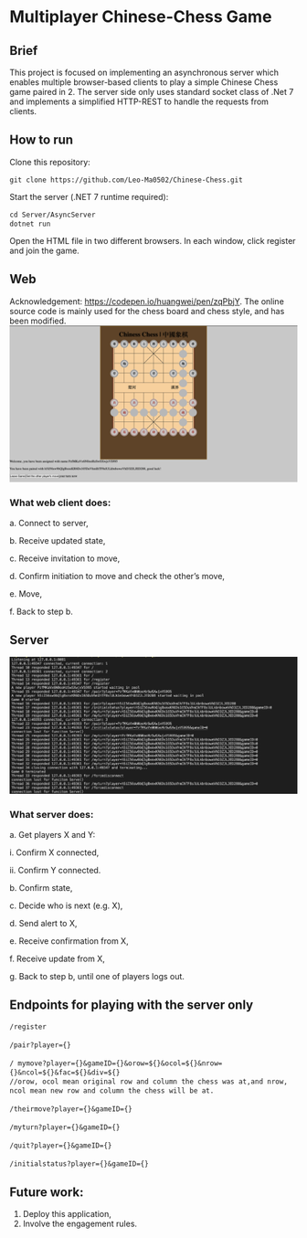 # Multiplayer Chinese-Chess Game

## Brief

This project is focused on implementing an asynchronous server which enables multiple browser-based clients to play a simple Chinese Chess game paired in 2. The server side only uses standard socket class of .Net 7 and implements a simplified HTTP-REST to handle the requests from clients.

## How to run

Clone this repository:

```
git clone https://github.com/Leo-Ma0502/Chinese-Chess.git
```

Start the server (.NET 7 runtime required):

```
cd Server/AsyncServer
dotnet run
```

Open the HTML file in two different browsers. In each window, click register and join the game.

## Web

Acknowledgement:
https://codepen.io/huangwei/pen/zqPbjY.
The online source code is mainly used for the chess board and chess style, and has been modified.
![Web screenshot](Screenshots/Web.png)

### What web client does:

a. Connect to server,

b. Receive updated state,

c. Receive invitation to move,

d. Confirm initiation to move and check the other’s move,

e. Move,

f. Back to step b.

## Server

![Server log](Screenshots/Server.png)

### What server does:

a. Get players X and Y:

i. Confirm X connected,

ii. Confirm Y connected.

b. Confirm state,

c. Decide who is next (e.g. X),

d. Send alert to X,

e. Receive confirmation from X,

f. Receive update from X,

g. Back to step b, until one of players logs out.

## Endpoints for playing with the server only

```
/register

/pair?player={}

/ mymove?player={}&gameID={}&orow=${}&ocol=${}&nrow={}&ncol=${}&fac=${}&div=${}
//orow, ocol mean original row and column the chess was at,and nrow, ncol mean new row and column the chess will be at.

/theirmove?player={}&gameID={}

/myturn?player={}&gameID={}

/quit?player={}&gameID={}

/initialstatus?player={}&gameID={}
```

## Future work:

1. Deploy this application,
2. Involve the engagement rules.
